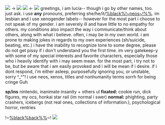 ![](https://files.catbox.moe/aefsw3.png)
-> ![](https://images-ext-1.discordapp.net/external/e3508ceo4_heJx__yvkaZf3w5_rW-zG3tLx1VXLyW2c/https/i.ibb.co/VHvhCBN/9-F6-BD115-C374-47-DE-9-BEA-E94-AF8192362.png) 
 ![](https://images-ext-2.discordapp.net/external/Gy8wEDUf7dg-wcgqFQSzH4sC_o7z4Duyin4DiCYDbcg/https/i.ibb.co/Qv3fR9g/1-CC4-B0-C1-6853-4580-AF31-283-EE1982-DDE.png) <-
![](https://files.catbox.moe/xs4r2k.png)
greetings, i am lucia-- though i go by other names, too. just ask. i use **any** pronouns, preferring she/he/it/[%black%!~neos~!%%](https://pronouns.cc/@seraphlaser). im lesbian and i use xenogender labels-- however for the most part i choose to not speak of my gender. 
i am severely ill and have little to no empathy for others. my conditions also impact the way i communicate/think about others, along with what i believe. often, i may be in my own world. i am prone to making jokes in regards to my own experiences (sh/suicide, beating, etc.) i have the inability to recognize tone to some degree, please do not get pissy if i don't understand you the first time. im very gatekeep-y with some of my special interests and favorite characters, especially those who i heavily identify with
i may seem mean. for the most part, i try not to be, but be aware that i am easily provoked and i will be mean if i desire. if i dont respond, i'm either asleep, purposefully ignoring you, or unstable, sorry ^\_^"! 
i use neos, xenos, titles and nonhumanity terms sorrh for being cringe Guh 

**sp/ins** nintendo, inanimate insanity + others ul
**fixated:** cookie run, dick figures, my ocs, honkai star rail (im normal i swer)
**normal:** phighting, party crashers, icebergs (not real ones, collections of information.), psychological horror, rentries

!~[%black%back%%](raygun)~!
![](https://files.catbox.moe/3o5b16.png)